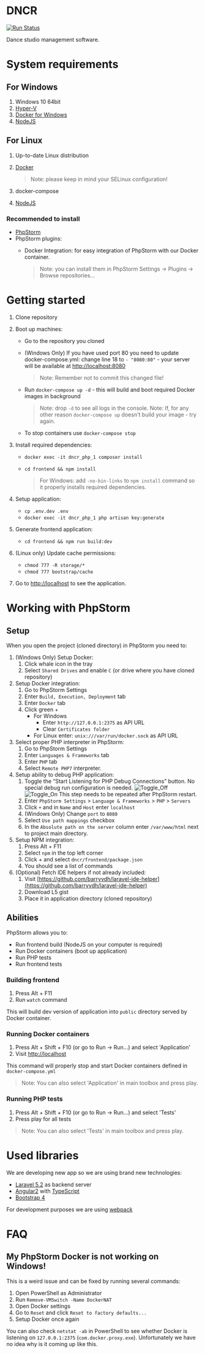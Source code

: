 # DNCR

[![Run Status](https://api.shippable.com/projects/5790eff53be4f4faa56d6db9/badge?branch=develop)](https://app.shippable.com/projects/5790eff53be4f4faa56d6db9)

Dance studio management software.

# System requirements

## For Windows
1. Windows 10 64bit
2. [Hyper-V](https://msdn.microsoft.com/en-us/virtualization/hyperv_on_windows/quick_start/walkthrough_install)
3. [Docker for Windows](https://www.docker.com/products/docker#/windows)
4. [NodeJS](https://nodejs.org/en/download/current/)

## For Linux
1. Up-to-date Linux distribution
2. [Docker](https://www.docker.com/products/docker#/linux)

    > Note: please keep in mind your SELinux configuration!
    
3. docker-compose
4. [NodeJS](https://nodejs.org/en/download/current/)

### Recommended to install

* [PhpStorm](https://www.jetbrains.com/phpstorm/download/)
* PhpStorm plugins:
    * Docker Integration: for easy integration of PhpStorm with our Docker container.
    
        > Note: you can install them in PhpStorm Settings -> Plugins -> Browse repositories...

# Getting started

1. Clone repository
2. Boot up machines: 
    * Go to the repository you cloned
    * (Windows Only) If you have used port 80 you need to update docker-compose.yml: change line 18 to `- "8080:80"` - your server will be available at [http://localhost:8080](http://localhost:8080)
    
        > Note: Remember not to commit this changed file!
    
    * Run `docker-compose up -d` - this will build and boot required Docker images in background
    
        > Note: drop `-d` to see all logs in the console.
        > Note: If, for any other reason `docker-compose up` doesn't build your image - try again.
    
    * To stop containers use `docker-compose stop`
3. Install required dependencies:
    * `docker exec -it dncr_php_1 composer install`
    * `cd frontend && npm install`
    
        > For Windows: add `-no-bin-links` to `npm install` command so it properly installs required dependencies.

4. Setup application:
    * `cp .env.dev .env`
    * `docker exec -it dncr_php_1 php artisan key:generate`
5. Generate frontend application:
    * `cd frontend && npm run build:dev`
6. (Linux only) Update cache permissions:
    * `chmod 777 -R storage/*`
    * `chmod 777 bootstrap/cache`
7. Go to [http://localhost](http://localhost) to see the application.

# Working with PhpStorm

## Setup

When you open the project (cloned directory) in PhpStorm you need to:

1. (Windows Only) Setup Docker:
    1. Click whale icon in the tray
    2. Select `Shared Drives` and enable `C` (or drive where you have cloned repository)
2. Setup Docker integration:
    1. Go to PhpStorm Settings
    2. Enter `Build, Execution, Deployment` tab
    3. Enter `Docker` tab
    4. Click green +
        * For Windows 
            * Enter `http://127.0.0.1:2375` as API URL
            * Clear `Certificates folder`
        * For Linux enter: `unix:///var/run/docker.sock` as API URL
3. Select proper PHP interpreter in PhpStorm:
    1. Go to PhpStorm Settings
    2. Enter `Languages & Frameworks` tab
    3. Enter `PHP` tab
    4. Select `Remote PHP7` interpreter.
4. Setup ability to debug PHP application:
    1. Toggle the “Start Listening for PHP Debug Connections” button. No special debug run configuration is needed. 
    ![Toggle_Off](https://confluence.jetbrains.com/download/attachments/50497722/zero_conf_debug_1.png)
    ![Toggle_On](https://confluence.jetbrains.com/download/attachments/50497722/zero_conf_debug_2.png)
    This step needs to be repeated after PhpStorm restart.
    2. Enter `PhpStorm Settings` > `Language & Frameworks` > `PHP` > `Servers`
    3. Click `+` and in `Name` and `Host` enter `localhost`
    4. (Windows Only) Change `port` to `8080`
    5. Select `Use path mappings` checkbox
    6. In the `Absolute path on the server` column enter `/var/www/html` next to project main directory.
5. Setup NPM integration:
    1. Press Alt + F11
    2. Select `npm` in the top left corner
    3. Click + and select `dncr/frontend/package.json`
    4. You should see a list of commands
6. (Optional) Fetch IDE helpers if not already included:
    1. Visit [https://github.com/barryvdh/laravel-ide-helper](https://github.com/barryvdh/laravel-ide-helper)
    2. Download L5 gist
    3. Place it in application directory (cloned repository)

## Abilities

PhpStorm allows you to:

* Run frontend build (NodeJS on your computer is required)
* Run Docker containers (boot up application)
* Run PHP tests
* Run frontend tests

### Building frontend

1. Press Alt + F11
2. Run `watch` command

This will build dev version of application into `public` directory served by Docker container.

### Running Docker containers

1. Press Alt + Shift + F10 (or go to Run -> Run...) and select 'Application'
2. Visit [http://localhost](http://localhost)

This command will properly stop and start Docker containers defined in `docker-compose.yml`

> Note: You can also select 'Application' in main toolbox and press play.

### Running PHP tests

1. Press Alt + Shift + F10 (or go to Run -> Run...) and select 'Tests'
2. Press play for all tests

> Note: You can also select 'Tests' in main toolbox and press play.

# Used libraries

We are developing new app so we are using brand new technologies:

* [Laravel 5.2](https://laravel.com/docs/5.2/quickstart) as backend server
* [Angular2](https://angular.io/docs/ts/latest/quickstart.html) with [TypeScript](https://www.typescriptlang.org/docs/tutorial.html)
* [Bootstrap 4](http://v4-alpha.getbootstrap.com/getting-started/introduction/)
 
For development purposes we are using [webpack](https://webpack.github.io/)

# FAQ

## My PhpStorm Docker is not working on Windows!

This is a weird issue and can be fixed by running several commands:
1. Open PowerShell as Administrator
2. Run `Remove-VMSwitch -Name DockerNAT`
3. Open Docker settings
4. Go to `Reset` and click `Reset to factory defaults...`
5. Setup Docker once again

You can also check `netstat -ab` in PowerShell to see whether Docker is listening on `127.0.0.1:2375` (`com.docker.proxy.exe`).
Unfortunately we have no idea why is it coming up like this.
